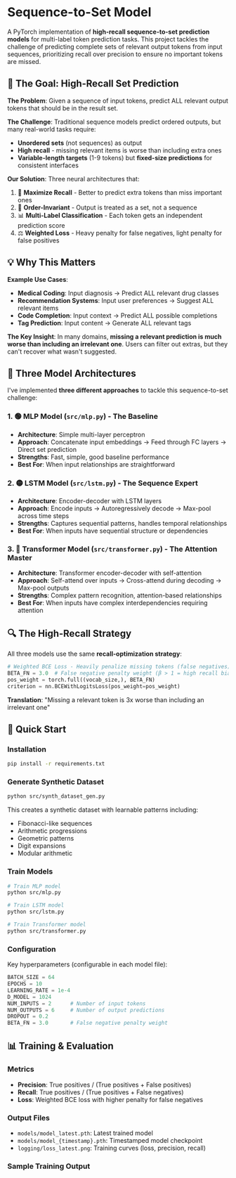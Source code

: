 # Sequence-to-Set Model

A PyTorch implementation of **high-recall sequence-to-set prediction models** for multi-label token prediction tasks. This project tackles the challenge of predicting complete sets of relevant output tokens from input sequences, prioritizing recall over precision to ensure no important tokens are missed.

## 🎯 The Goal: High-Recall Set Prediction

**The Problem**: Given a sequence of input tokens, predict ALL relevant output tokens that should be in the result set.

**The Challenge**: Traditional sequence models predict ordered outputs, but many real-world tasks require:
- **Unordered sets** (not sequences) as output
- **High recall** - missing relevant items is worse than including extra ones
- **Variable-length targets** (1-9 tokens) but **fixed-size predictions** for consistent interfaces

**Our Solution**: Three neural architectures that:
1. 🎯 **Maximize Recall** - Better to predict extra tokens than miss important ones
2. 🔄 **Order-Invariant** - Output is treated as a set, not a sequence  
3. 📊 **Multi-Label Classification** - Each token gets an independent prediction score
4. ⚖️ **Weighted Loss** - Heavy penalty for false negatives, light penalty for false positives

## 💡 Why This Matters

**Example Use Cases**:
- **Medical Coding**: Input diagnosis → Predict ALL relevant drug classes
- **Recommendation Systems**: Input user preferences → Suggest ALL relevant items  
- **Code Completion**: Input context → Predict ALL possible completions
- **Tag Prediction**: Input content → Generate ALL relevant tags

**The Key Insight**: In many domains, **missing a relevant prediction is much worse than including an irrelevant one**. Users can filter out extras, but they can't recover what wasn't suggested.

## 🤖 Three Model Architectures

I've implemented **three different approaches** to tackle this sequence-to-set challenge:

### 1. 🟢 MLP Model (`src/mlp.py`) - The Baseline
- **Architecture**: Simple multi-layer perceptron
- **Approach**: Concatenate input embeddings → Feed through FC layers → Direct set prediction
- **Strengths**: Fast, simple, good baseline performance
- **Best For**: When input relationships are straightforward

### 2. 🟡 LSTM Model (`src/lstm.py`) - The Sequence Expert  
- **Architecture**: Encoder-decoder with LSTM layers
- **Approach**: Encode inputs → Autoregressively decode → Max-pool across time steps
- **Strengths**: Captures sequential patterns, handles temporal relationships
- **Best For**: When inputs have sequential structure or dependencies

### 3. 🔴 Transformer Model (`src/transformer.py`) - The Attention Master
- **Architecture**: Transformer encoder-decoder with self-attention
- **Approach**: Self-attend over inputs → Cross-attend during decoding → Max-pool outputs  
- **Strengths**: Complex pattern recognition, attention-based relationships
- **Best For**: When inputs have complex interdependencies requiring attention

## 🔍 The High-Recall Strategy

All three models use the same **recall-optimization strategy**:

```python
# Weighted BCE Loss - Heavily penalize missing tokens (false negatives)
BETA_FN = 3.0  # False negative penalty weight (β > 1 = high recall bias)
pos_weight = torch.full((vocab_size,), BETA_FN)
criterion = nn.BCEWithLogitsLoss(pos_weight=pos_weight)
```

**Translation**: "Missing a relevant token is 3x worse than including an irrelevant one"

## 🚀 Quick Start

### Installation

```bash
pip install -r requirements.txt
```

### Generate Synthetic Dataset

```bash
python src/synth_dataset_gen.py
```

This creates a synthetic dataset with learnable patterns including:
- Fibonacci-like sequences
- Arithmetic progressions  
- Geometric patterns
- Digit expansions
- Modular arithmetic

### Train Models

```bash
# Train MLP model
python src/mlp.py

# Train LSTM model  
python src/lstm.py

# Train Transformer model
python src/transformer.py
```

### Configuration

Key hyperparameters (configurable in each model file):

```python
BATCH_SIZE = 64
EPOCHS = 10
LEARNING_RATE = 1e-4
D_MODEL = 1024
NUM_INPUTS = 2      # Number of input tokens
NUM_OUTPUTS = 6     # Number of output predictions
DROPOUT = 0.2
BETA_FN = 3.0       # False negative penalty weight
```

## 📊 Training & Evaluation

### Metrics
- **Precision**: True positives / (True positives + False positives)
- **Recall**: True positives / (True positives + False negatives) 
- **Loss**: Weighted BCE loss with higher penalty for false negatives

### Output Files
- `models/model_latest.pth`: Latest trained model
- `models/model_{timestamp}.pth`: Timestamped model checkpoint
- `logging/loss_latest.png`: Training curves (loss, precision, recall)

### Sample Training Output
